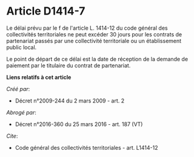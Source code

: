 # Article D1414-7

Le délai prévu par le f de  l'article L. 1414-12 du code général des collectivités territoriales ne  peut excéder 30 jours
pour les contrats de partenariat passés par une  collectivité territoriale ou un établissement public local. 

Le point de départ de ce délai est la date de réception de la demande de  paiement par le titulaire du contrat de
partenariat.

**Liens relatifs à cet article**

_Créé par_:

  - Décret n°2009-244 du 2 mars 2009 - art. 2

_Abrogé par_:

  - Décret n°2016-360 du 25 mars 2016 - art. 187 (VT)

_Cite_:

  - Code général des collectivités territoriales - art. L1414-12
